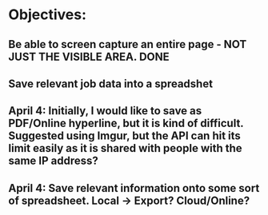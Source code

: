 # Objectives: 
## Be able to screen capture an entire page - NOT JUST THE VISIBLE AREA. DONE
## Save relevant job data into a spreadshet
## April 4: Initially, I would like to save as PDF/Online hyperline, but it is kind of difficult. Suggested using Imgur, but the API can hit its limit easily as it is shared with people with the same IP address?
## April 4: Save relevant information onto some sort of spreadsheet. Local -> Export? Cloud/Online?